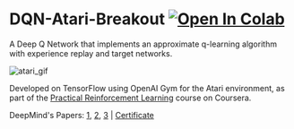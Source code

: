 # DQN-Atari-Breakout  [![Open In Colab](https://colab.research.google.com/assets/colab-badge.svg)](https://colab.research.google.com/github/GiannisMitr/DQN-Atari-Breakout/blob/master/dqn_atari_breakout.ipynb)
A Deep Q Network that implements an approximate q-learning algorithm with experience replay and
                    target networks.
                    
   ![atari_gif](https://gmitropoulos.com/images/gif/dqn_atari.gif)
                    
                    
                    
Developed on TensorFlow using OpenAI Gym for the Atari environment,
                    as part of the [Practical
                        Reinforcement Learning](https://www.coursera.org/learn/practical-rl) course on Coursera.
                        
                        
               
               
  DeepMind's Papers:
                [1](https://arxiv.org/pdf/1312.5602.pdf),
                 [2](https://arxiv.org/pdf/1509.06461.pdf),
                  [3](https://arxiv.org/pdf/1511.05952.pdf) | 
                [Certificate](https://www.coursera.org/account/accomplishments/verify/QRAH2QPPG9FV)
